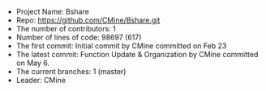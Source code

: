 


- Project Name: Bshare
- Repo: https://github.com/CMine/Bshare.git
- The number of contributors: 1
- Number of lines of code: 98697 (617)
- The first commit: Initial commit by CMine committed on Feb 23
- The latest commit: Function Update & Organization by CMine committed on May 6.
- The current branches: 1 (master)
- Leader: CMine

